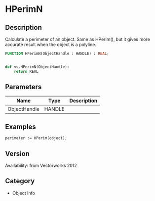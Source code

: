 # HPerimN

## Description
Calculate a perimeter of an object. Same as HPerim(), but it gives more accurate result when the object is a polyline.

```pascal
FUNCTION HPerimN(ObjectHandle : HANDLE) : REAL;
```

```python

def vs.HPerimN(ObjectHandle):
    return REAL
```

## Parameters
|Name|Type|Description|
|---|---|---|
|ObjectHandle|HANDLE||

## Examples
```pascal
perimeter := HPerim(object);
```

## Version
Availability: from Vectorworks 2012
## Category
* Object Info

